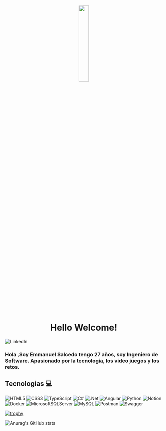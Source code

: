 <div align="center">
    <img src="https://media4.giphy.com/media/v1.Y2lkPTc5MGI3NjExZmEyZmplaXFwZzJqaTVhZHZieDdpdWlrcTVmOXR3amx4MGpkYXVlbiZlcD12MV9pbnRlcm5hbF9naWZfYnlfaWQmY3Q9cw/rTEQRZEJWmMB0hNZSC/giphy.gif" width="25%" height="25%"/>
    <h1>Hello Welcome!</h1>
</div>

<!-- ![presentacion](git.gif) -->
<!-- <img src="git.gif" alt="presentacion" width="100%" height="300"> -->


![LinkedIn](https://img.shields.io/badge/linkedin-%230077B5.svg?style=for-the-badge&logo=linkedin&logoColor=white ())

### Hola ,Soy Emmanuel Salcedo tengo 27 años, soy Ingeniero de Software. Apasionado por la tecnologia, los video juegos y los retos.



## Tecnologias 💻

![HTML5](https://img.shields.io/badge/html5-%23E34F26.svg?style=for-the-badge&logo=html5&logoColor=white)
![CSS3](https://img.shields.io/badge/css3-%231572B6.svg?style=for-the-badge&logo=css3&logoColor=white)
![TypeScript](https://img.shields.io/badge/typescript-%23007ACC.svg?style=for-the-badge&logo=typescript&logoColor=white)
![C#](https://img.shields.io/badge/c%23-%23239120.svg?style=for-the-badge&logo=csharp&logoColor=white)
![.Net](https://img.shields.io/badge/.NET-5C2D91?style=for-the-badge&logo=.net&logoColor=white)
![Angular](https://img.shields.io/badge/angular-%23DD0031.svg?style=for-the-badge&logo=angular&logoColor=white)
![Python](https://img.shields.io/badge/python-3670A0?style=for-the-badge&logo=python&logoColor=ffdd54)
![Notion](https://img.shields.io/badge/Notion-%23000000.svg?style=for-the-badge&logo=notion&logoColor=white)
![Docker](https://img.shields.io/badge/docker-%230db7ed.svg?style=for-the-badge&logo=docker&logoColor=white)
![MicrosoftSQLServer](https://img.shields.io/badge/Microsoft%20SQL%20Server-CC2927?style=for-the-badge&logo=microsoft%20sql%20server&logoColor=white)
![MySQL](https://img.shields.io/badge/mysql-4479A1.svg?style=for-the-badge&logo=mysql&logoColor=white)
![Postman](https://img.shields.io/badge/Postman-FF6C37?style=for-the-badge&logo=postman&logoColor=white)
![Swagger](https://img.shields.io/badge/-Swagger-%23Clojure?style=for-the-badge&logo=swagger&logoColor=white)


[![trophy](https://github-profile-trophy.vercel.app/?username=EmmanuelDev97&margin-w=15)](https://github.com/EmmanuelDev97) 


![Anurag's GitHub stats](https://github-readme-stats.vercel.app/api?username=emmanuel&show_icons=true&theme=transparent&hide=prs&hide_border=true) 

 <!-- ![Anurag's GitHub stats](https://github-readme-stats.vercel.app/api?username=EmmanuelDev97&show_icons=true&theme=transparent)  -->

<!-- ![Top Langs](https://github-readme-stats.vercel.app/api/top-langs/?username=emmanueldev97&layout=compact) -->


<!-- [![trophy](https://github-profile-trophy.vercel.app/?username=emmanueldev97&theme=onedark)](https://github.com/ryo-ma/github-profile-trophy)  -->





